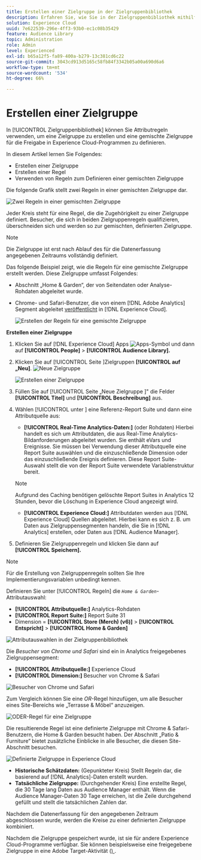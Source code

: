 ```yaml
---
title: Erstellen einer Zielgruppe in der Zielgruppenbibliothek
description: Erfahren Sie, wie Sie in der Zielgruppenbibliothek mithilfe von Attributregeln eine freigebbare Zielgruppe erstellen. Erfahren Sie, wie Sie eine Regel konfigurieren und eine gemischte Zielgruppe definieren.
solution: Experience Cloud
uuid: 7e622539-296e-4ff3-93b0-ec1c08b35429
feature: Audience Library
topic: Administration
role: Admin
level: Experienced
exl-id: b65a12f5-fa89-400a-b279-13c381cd6c22
source-git-commit: 3043cd913d5165c58fb84f3342b05a00a690d6a6
workflow-type: tm+mt
source-wordcount: '534'
ht-degree: 66%

---
```


# Erstellen einer Zielgruppe

In [!UICONTROL Zielgruppenbibliothek] können Sie Attributregeln verwenden, um eine Zielgruppe zu erstellen und eine gemischte Zielgruppe für die Freigabe in Experience Cloud-Programmen zu definieren.

In diesem Artikel lernen Sie Folgendes:

* Erstellen einer Zielgruppe
* Erstellen einer Regel
* Verwenden von Regeln zum Definieren einer gemischten Zielgruppe

Die folgende Grafik stellt zwei Regeln in einer gemischten Zielgruppe dar.

![Zwei Regeln in einer gemischten Zielgruppe](assets/audience_sharing.png)

Jeder Kreis steht für eine Regel, die die Zugehörigkeit zu einer Zielgruppe definiert. Besucher, die sich in beiden Zielgruppenregeln qualifizieren, überschneiden sich und werden so zur gemischten, definierten Zielgruppe.

>[!NOTE]
>
>Die Zielgruppe ist erst nach Ablauf des für die Datenerfassung angegebenen Zeitraums vollständig definiert.

Das folgende Beispiel zeigt, wie die Regeln für eine gemischte Zielgruppe erstellt werden. Diese Zielgruppe umfasst Folgendes:

* Abschnitt „Home &amp; Garden“, der von Seitendaten oder Analyse-Rohdaten abgeleitet wurde.
* Chrome- und Safari-Benutzer, die von einem [!DNL Adobe Analytics] Segment abgeleitet [veröffentlicht](overview.md) in [!DNL Experience Cloud].

  ![Erstellen der Regeln für eine gemischte Zielgruppe](assets/audience_create.png)

**Erstellen einer Zielgruppe**

1. Klicken Sie auf [!DNL Experience Cloud] Apps ![Apps-Symbol](assets/apps-icon.png) und dann auf **[!UICONTROL People]** > **[!UICONTROL Audience Library].**

1. Klicken Sie auf [!UICONTROL  Seite ]Zielgruppen **[!UICONTROL auf „Neu]**. ![Neue Zielgruppe](assets/add_icon_small.png)

   ![Erstellen einer Zielgruppe](assets/audience_create_new.png)

1. Füllen Sie auf [!UICONTROL  Seite „Neue Zielgruppe ]&quot; die Felder **[!UICONTROL Titel]** und **[!UICONTROL Beschreibung]** aus.
1. Wählen [!UICONTROL  unter ] eine Referenz-Report Suite und dann eine Attributquelle aus:

   * **[!UICONTROL Real-Time Analytics-Daten:]** (oder Rohdaten) Hierbei handelt es sich um Attributdaten, die aus Real-Time Analytics-Bildanforderungen abgeleitet wurden. Sie enthält eVars und Ereignisse. Sie müssen bei Verwendung dieser Attributquelle eine Report Suite auswählen und die einzuschließende Dimension oder das einzuschließende Ereignis definieren. Diese Report Suite-Auswahl stellt die von der Report Suite verwendete Variablenstruktur bereit.

   >[!NOTE]
   >
   >Aufgrund des Caching benötigen gelöschte Report Suites in Analytics 12 Stunden, bevor die Löschung in Experience Cloud angezeigt wird.

   * **[!UICONTROL Experience Cloud:]** Attributdaten werden aus [!DNL Experience Cloud] Quellen abgeleitet. Hierbei kann es sich z. B. um Daten aus Zielgruppensegmenten handeln, die Sie in [!DNL Analytics] erstellen, oder Daten aus [!DNL Audience Manager].

1. Definieren Sie Zielgruppenregeln und klicken Sie dann auf **[!UICONTROL Speichern].**

>[!NOTE]
>
>Für die Erstellung von Zielgruppenregeln sollten Sie Ihre Implementierungsvariablen unbedingt kennen.

Definieren Sie unter [!UICONTROL Regeln] die *`Home & Garden`*-Attributauswahl:

* **[!UICONTROL Attributquelle:]** Analytics-Rohdaten
* **[!UICONTROL Report Suite:]** Report Suite 31
* Dimension = **[!UICONTROL Store (Merch) (v6)]** > **[!UICONTROL Entspricht]** > **[!UICONTROL Home &amp; Garden]**

![Attributauswahlen in der Zielgruppenbibliothek](assets/home_garden.png)

Die *Besucher von Chrome und Safari* sind ein in Analytics freigegebenes Zielgruppensegment:

* **[!UICONTROL Attributquelle:]** Experience Cloud
* **[!UICONTROL Dimension:]** Besucher von Chrome &amp; Safari

![Besucher von Chrome und Safari](assets/chrome_safari.png)

Zum Vergleich können Sie eine *OR*-Regel hinzufügen, um alle Besucher eines Site-Bereichs wie „Terrasse &amp; Möbel“ anzuzeigen.

![ODER-Regel für eine Zielgruppe](assets/audiences_rule_patio.png)

Die resultierende Regel ist eine definierte Zielgruppe mit Chrome &amp; Safari-Benutzern, die Home &amp; Garden besucht haben. Der Abschnitt „Patio &amp; Furniture“ bietet zusätzliche Einblicke in alle Besucher, die diesen Site-Abschnitt besuchen.

![Definierte Zielgruppe in Experience Cloud](assets/defined_audience.png)

* **Historische Schätzdaten:** (Gepunkteter Kreis) Stellt Regeln dar, die basierend auf [!DNL Analytics]-Daten erstellt wurden.
* **Tatsächliche Zielgruppe:** (Durchgehender Kreis) Eine erstellte Regel, die 30 Tage lang Daten aus Audience Manager enthält. Wenn die Audience Manager-Daten 30 Tage erreichen, ist die Zeile durchgehend gefüllt und stellt die tatsächlichen Zahlen dar.

Nachdem die Datenerfassung für den angegebenen Zeitraum abgeschlossen wurde, werden die Kreise zu einer definierten Zielgruppe kombiniert.

Nachdem die Zielgruppe gespeichert wurde, ist sie für andere Experience Cloud-Programme verfügbar. Sie können beispielsweise eine freigegebene Zielgruppe in eine Adobe Target-Aktivität ([) ](https://experienceleague.adobe.com/en/docs/target/using/activities/activities).
